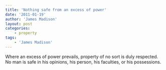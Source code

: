 ```yaml
---
title: 'Nothing safe from an excess of power'
date: '2011-01-19'
author: 'James Madison'
layout: post
categories:
    - property
tags:
    - 'James Madison'
---
```


Where an excess of power prevails, property of no sort is duly respected. No man is safe in his opinions, his person, his faculties, or his possessions.

